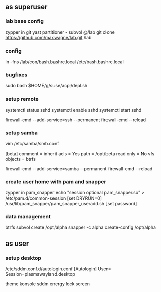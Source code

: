 ## as superuser

### lab base config
zypper in git
yast partitioner - subvol @/lab
git clone https://github.com/maxwagne/lab.git /lab

### config
ln -fns /lab/con/bash.bashrc.local /etc/bash.bashrc.local

### bugfixes
sudo bash $HOME/g/suse/acpi/depl.sh

### setup remote
systemctl status sshd
systemctl enable sshd
systemctl start sshd

firewall-cmd --add-service=ssh --permanent
firewall-cmd --reload

### setup samba


vim /etc/samba/smb.conf

[beta]
        comment =
        inherit acls = Yes
        path = /opt/beta
        read only = No
        vfs objects = btrfs                               

firewall-cmd --add-service=samba --permanent
firewall-cmd --reload


### create user home with pam and snapper
zypper in pam_snapper
echo "session optional pam_snapper.so" > /etc/pam.d/common-session
[set DRYRUN=0] /usr/lib/pam_snapper/pam_snapper_useradd.sh
[set password]

### data management
btrfs subvol create /opt/alpha
snapper -c alpha create-config /opt/alpha


## as user

### setup desktop
/etc/sddm.conf.d/autologin.conf
[Autologin]
User=
Session=plasmawayland.desktop

theme
konsole
sddm
energy
lock screen
